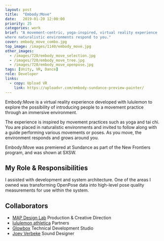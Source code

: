 ```yaml
---
layout: post
title:  "Embody:Move"
date:   2019-01-20 12:00:00
priority: 25
categories: work
brief: "A movement-centric, yoga-inspired, virtual reality experience
where naturalistic environments respond to you."
cover: embody_move_combo.jpg
top_image: /images/1140/embody_move.jpg
other_images:
  - /images/720/embody_move_selection.jpg
  - /images/720/embody_move_tree.jpg
  - /images/720/embody_move_openpose.jpg
tags: [Unity, VR, Dance]
role: Developer
links:
  - copy: Upload VR
    link: https://uploadvr.com/embody-sundance-preview-painter/
---
```


Embody:Move is a virtual reality experience developed with lululemon to explore the possibility of introducing people to a movement practice through an immersive environment.

The experience is inspired by movement practices such as yoga and tai chi. You are placed in naturalistic environments and invited to follow along with a guide performing various movements or poses. As you move, the environment responds and grows around you.

Embody:Move was premiered at Sundance as part of the New Frontiers program, and was shown at SXSW.

## My Role & Responsibilities
I assisted with development and system architecture. One of the areas I owned was transforming OpenPose data into high-level pose quality measurements for use within the system.

## Collaborators
* [MAP Design Lab][mdl] Production & Creative Direction
* [lululemon athletica][lll] Partners
* [Glowbox][gb] Technical Development Studio
* [Joey Verbeke][jv] Sound Designer

[lll]: https://shop.lululemon.com/
[mdl]: http://mapdesignlab.com/
[gb]: http://glowbox.io/
[jv]: http://www.joeyverbeke.com/

